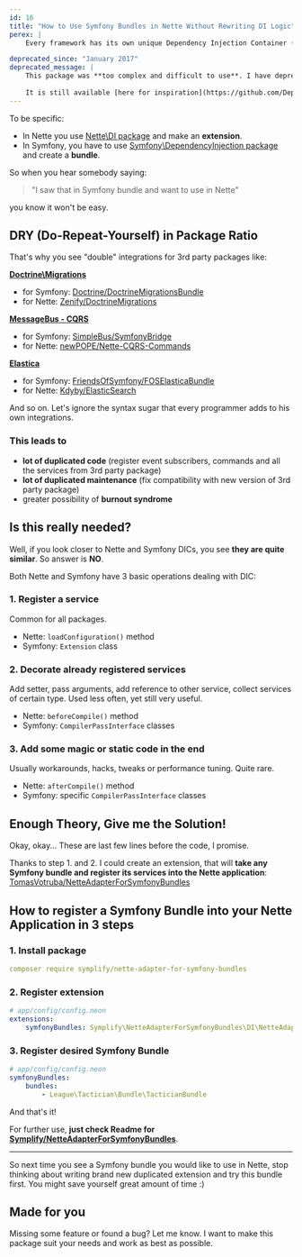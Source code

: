```yaml
---
id: 16
title: "How to Use Symfony Bundles in Nette Without Rewriting DI Logic"
perex: |
    Every framework has its own unique Dependency Injection Container (DIC), where you register your services. <strong>Imagine a set of special glues that are required to add the same paper on different surfaces.</strong> Today I will show you how to use universal glue for Nette surface.

deprecated_since: "January 2017"
deprecated_message: |
    This package was **too complex and difficult to use**. I have deprecated it, because it has been downloaded only 20 times during past 2 years.  
    
    It is still available [here for inspiration](https://github.com/DeprecatedPackages/NetteAdapterForSymfonyBundles) though.
---
```


To be specific:

- In Nette you use [Nette\DI package](https://github.com/nette/di) and make an **extension**.
- In Symfony, you have to use [Symfony\DependencyInjection package](https://symfony.com/doc/current/components/dependency_injection.html) and create a **bundle**.

So when you hear somebody saying:

> "I saw that in Symfony bundle and want to use in Nette"

you know it won't be easy.


## DRY (Do-Repeat-Yourself) in Package Ratio

That's why you see "double" integrations for 3rd party packages like:

**[Doctrine\Migrations](https://github.com/doctrine/migrations)**

- for Symfony: [Doctrine/DoctrineMigrationsBundle](https://github.com/doctrine/DoctrineMigrationsBundle/)
- for Nette: [Zenify/DoctrineMigrations](https://github.com/Zenify/DoctrineMigrations)

**[MessageBus - CQRS](http://docs.simplebus.io/)**

- for Symfony: [SimpleBus/SymfonyBridge](https://github.com/SimpleBus/SymfonyBridge)
- for Nette: [newPOPE/Nette-CQRS-Commands](https://github.com/newPOPE/Nette-CQRS-Commands)

**[Elastica](https://github.com/ruflin/Elastica)**

- for Symfony: [FriendsOfSymfony/FOSElasticaBundle](https://github.com/FriendsOfSymfony/FOSElasticaBundle)
- for Nette: [Kdyby/ElasticSearch](https://github.com/Kdyby/ElasticSearch)

And so on. Let's ignore the syntax sugar that every programmer adds to his own integrations.

### This leads to

- **lot of duplicated code** (register event subscribers, commands and all the services from 3rd party package)
- **lot of duplicated maintenance** (fix compatibility with new version of 3rd party package)
- greater possibility of **burnout syndrome**

## Is this really needed?

Well, if you look closer to Nette and Symfony DICs, you see **they are quite similar**. So answer is **NO**.

Both Nette and Symfony have 3 basic operations dealing with DIC:

### 1. Register a service

Common for all packages.

- Nette: `loadConfiguration()` method
- Symfony: `Extension` class


### 2. Decorate already registered services

Add setter, pass arguments, add reference to other service, collect services of certain type.
Used less often, yet still very useful.

- Nette: `beforeCompile()` method
- Symfony: `CompilerPassInterface` classes


### 3. Add some magic or static code in the end

Usually workarounds, hacks, tweaks or performance tuning. Quite rare.

- Nette: `afterCompile()` method
- Symfony: specific `CompilerPassInterface` classes


## Enough Theory, Give me the Solution!

Okay, okay... These are last few lines before the code, I promise.

Thanks to step 1. and 2. I could create an extension, that will **take any Symfony bundle and register its services into the Nette application**: [TomasVotruba/NetteAdapterForSymfonyBundles](https://github.com/TomasVotruba/NetteAdapterForSymfonyBundles)

## How to register a Symfony Bundle into your Nette Application in 3 steps

### 1. Install package

```yaml
composer require symplify/nette-adapter-for-symfony-bundles
```

### 2. Register extension

```yaml
# app/config/config.neon
extensions:
    symfonyBundles: Symplify\NetteAdapterForSymfonyBundles\DI\NetteAdapterForSymfonyBundlesExtension
```

### 3. Register desired Symfony Bundle

```yaml
# app/config/config.neon
symfonyBundles:
    bundles:
		- League\Tactician\Bundle\TacticianBundle
```

And that's it!

For further use, **just check Readme for [Symplify/NetteAdapterForSymfonyBundles](https://github.com/Symplify/NetteAdapterForSymfonyBundles)**.

---

So next time you see a Symfony bundle you would like to use in Nette, stop thinking about writing brand new duplicated extension and try this bundle first. You might save yourself great amount of time :)


## Made for you

Missing some feature or found a bug? Let me know. I want to make this package suit your needs and work as best as possible.

